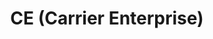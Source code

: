 ---
title: "CE (Carrier Enterprise)"
url: /college-station/ce-carrier-enterprise/
shop: Haushaltsgeräte
---